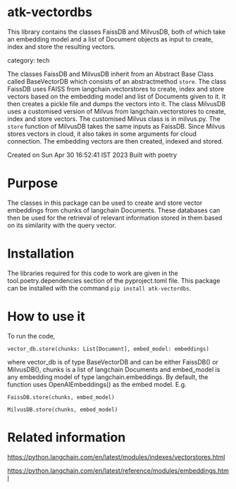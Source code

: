 
# atk-vectordbs

This library contains the classes FaissDB and MilvusDB, both of which take an embedding model and a list of Document objects as input to create, index and store the resulting vectors.   

category: tech


  The classes FaissDB and MilvusDB inherit from an Abstract Base Class called BaseVectorDB which consists of an abstractmethod `store`. The class FaissDB uses FAISS from langchain.vectorstores to create, index and store vectors based on the embedding model and list of Documents given to it. It then creates a pickle file and dumps the vectors into it.
The class MilvusDB uses a customised version of Milvus from langchain.vectorstores to create, index and store vectors. The customised Milvus class is in milvus.py. The `store` function of MilvusDB takes the same inputs as FaissDB. Since Milvus stores vectors in cloud, it also takes in some arguments for cloud connection. The embedding vectors are then created, indexed and stored.

  Created on Sun Apr 30 16:52:41 IST 2023
  Built with poetry

# Purpose
The classes in this package can be used to create and store vector embeddings from chunks of langchain Documents. These databases can then be used for the retrieval of relevant information stored in them based on its similarity with the query vector.

# Installation

The libraries required for this code to work are given in the tool.poetry.dependencies section of the pyproject.toml file. This package can be installed with the command `pip install atk-vectordbs`.

# How to use it

To run the code,

`vector_db.store(chunks: List[Document], embed_model: embeddings)` 

where vector_db is of type BaseVectorDB and can be either FaissDB() or MilvusDB(), chunks is a list of langchain Documents and embed_model is any embedding model of type langchain.embeddings. By default, the function uses OpenAIEmbeddings() as the embed model.
E.g. 

`FaissDB.store(chunks, embed_model)`

`MilvusDB.store(chunks, embed_model)`

# Related information
https://python.langchain.com/en/latest/modules/indexes/vectorstores.html

https://python.langchain.com/en/latest/reference/modules/embeddings.html